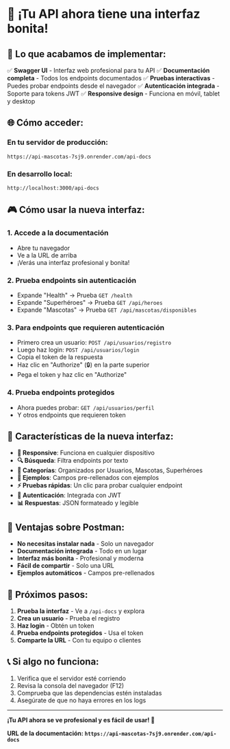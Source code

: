 # 🚀 ¡Tu API ahora tiene una interfaz bonita!

## 🎯 Lo que acabamos de implementar:

✅ **Swagger UI** - Interfaz web profesional para tu API
✅ **Documentación completa** - Todos los endpoints documentados
✅ **Pruebas interactivas** - Puedes probar endpoints desde el navegador
✅ **Autenticación integrada** - Soporte para tokens JWT
✅ **Responsive design** - Funciona en móvil, tablet y desktop

## 🌐 Cómo acceder:

### En tu servidor de producción:
```
https://api-mascotas-7sj9.onrender.com/api-docs
```

### En desarrollo local:
```
http://localhost:3000/api-docs
```

## 🎮 Cómo usar la nueva interfaz:

### 1. **Accede a la documentación**
- Abre tu navegador
- Ve a la URL de arriba
- ¡Verás una interfaz profesional y bonita!

### 2. **Prueba endpoints sin autenticación**
- Expande "Health" → Prueba `GET /health`
- Expande "Superhéroes" → Prueba `GET /api/heroes`
- Expande "Mascotas" → Prueba `GET /api/mascotas/disponibles`

### 3. **Para endpoints que requieren autenticación**
- Primero crea un usuario: `POST /api/usuarios/registro`
- Luego haz login: `POST /api/usuarios/login`
- Copia el token de la respuesta
- Haz clic en "Authorize" (🔒) en la parte superior
- Pega el token y haz clic en "Authorize"

### 4. **Prueba endpoints protegidos**
- Ahora puedes probar: `GET /api/usuarios/perfil`
- Y otros endpoints que requieren token

## 🎨 Características de la nueva interfaz:

- **📱 Responsive**: Funciona en cualquier dispositivo
- **🔍 Búsqueda**: Filtra endpoints por texto
- **🎯 Categorías**: Organizados por Usuarios, Mascotas, Superhéroes
- **📝 Ejemplos**: Campos pre-rellenados con ejemplos
- **⚡ Pruebas rápidas**: Un clic para probar cualquier endpoint
- **🔐 Autenticación**: Integrada con JWT
- **📊 Respuestas**: JSON formateado y legible

## 🔄 Ventajas sobre Postman:

- **No necesitas instalar nada** - Solo un navegador
- **Documentación integrada** - Todo en un lugar
- **Interfaz más bonita** - Profesional y moderna
- **Fácil de compartir** - Solo una URL
- **Ejemplos automáticos** - Campos pre-rellenados

## 🚀 Próximos pasos:

1. **Prueba la interfaz** - Ve a `/api-docs` y explora
2. **Crea un usuario** - Prueba el registro
3. **Haz login** - Obtén un token
4. **Prueba endpoints protegidos** - Usa el token
5. **Comparte la URL** - Con tu equipo o clientes

## 📞 Si algo no funciona:

1. Verifica que el servidor esté corriendo
2. Revisa la consola del navegador (F12)
3. Comprueba que las dependencias estén instaladas
4. Asegúrate de que no haya errores en los logs

---

**¡Tu API ahora se ve profesional y es fácil de usar! 🎉**

**URL de la documentación: `https://api-mascotas-7sj9.onrender.com/api-docs`** 